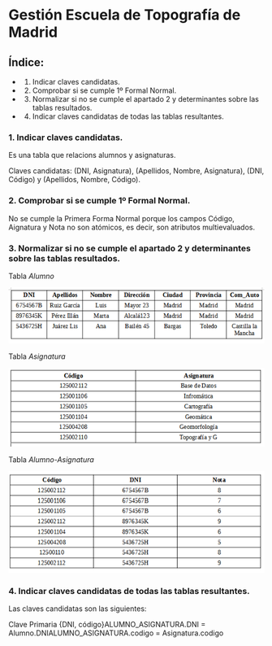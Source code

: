 # Gestión Escuela de Topografía de Madrid
## Índice:
- 1. Indicar claves candidatas.
- 2. Comprobar si se cumple 1º Formal Normal.
- 3. Normalizar si no se cumple el apartado 2 y determinantes sobre las tablas resultados. 
- 4. Indicar claves candidatas de todas las tablas resultantes. 

### 1. Indicar claves candidatas.

Es una tabla que relacions alumnos y asignaturas. 

Claves candidatas: (DNI, Asignatura), (Apellidos, Nombre, Asignatura), (DNI, Código) y (Apellidos, Nombre, Código).

### 2. Comprobar si se cumple 1º Formal Normal.

No se cumple la Primera Forma Normal porque los campos Código, Aignatura y Nota no son atómicos, es decir, son atributos multievaluados. 

### 3. Normalizar si no se cumple el apartado 2 y determinantes sobre las tablas resultados.

Tabla *Alumno*

![<Imagen 1>](<https://github.com/Yaamiilaa/base-datos-bae-/blob/main/Tareas/Tarea10/img/Tabla%20alumno.PNG>)

Tabla *Asignatura*

![<Imagen 2>](<https://github.com/Yaamiilaa/base-datos-bae-/blob/main/Tareas/Tarea10/img/Tabla%20asignatura.PNG>)

Tabla *Alumno-Asignatura*

![<Imagen 3>](<https://github.com/Yaamiilaa/base-datos-bae-/blob/main/Tareas/Tarea10/img/Tabla%20alumno-asignatura.PNG>)

### 4. Indicar claves candidatas de todas las tablas resultantes. 

Las claves candidatas son las siguientes:

Clave Primaria {DNI, código}ALUMNO_ASIGNATURA.DNI = Alumno.DNIALUMNO_ASIGNATURA.codigo = Asignatura.codigo